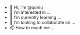 - 👋 Hi, I’m @qoniu
- 👀 I’m interested in ...
- 🌱 I’m currently learning ...
- 💞️ I’m looking to collaborate on ...
- 📫 How to reach me ...

<!---
qoniu/qoniu is a ✨ special ✨ repository because its `README.md` (this file) appears on your GitHub profile.
You can click the Preview link to take a look at your changes.
--->
